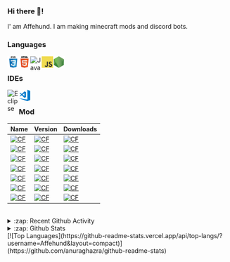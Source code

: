 ### Hi there 👋!
I' am Affehund. I am making minecraft mods and discord bots.
<br/>
### Languages
[<img align="left" alt="CSS" width="26px" src="https://raw.githubusercontent.com/github/explore/80688e429a7d4ef2fca1e82350fe8e3517d3494d/topics/css/css.png"/>][css]
[<img align="left" alt="HTML" width="26px" src="https://raw.githubusercontent.com/github/explore/80688e429a7d4ef2fca1e82350fe8e3517d3494d/topics/html/html.png"/>][html]
[<img align="left" alt="Java" width="26px" src="https://cdn.iconscout.com/icon/free/png-256/java-25-226002.png"/>][java]
[<img align="left" alt="Javascript" width="26px" src="https://raw.githubusercontent.com/github/explore/80688e429a7d4ef2fca1e82350fe8e3517d3494d/topics/javascript/javascript.png"/>][javascript]
[<img align="left" alt="Node JS" width="26px" src="https://raw.githubusercontent.com/github/explore/80688e429a7d4ef2fca1e82350fe8e3517d3494d/topics/nodejs/nodejs.png"/>][nodejs]
<br/>
### IDEs
[<img align="left" alt="Eclipse" width="26px" src="https://icons.iconarchive.com/icons/papirus-team/papirus-apps/512/eclipse-icon.png"/>][eclipse]
[<img align="left" alt="Visual Studio Code" width="26px" src="https://raw.githubusercontent.com/github/explore/80688e429a7d4ef2fca1e82350fe8e3517d3494d/topics/visual-studio-code/visual-studio-code.png"/>][vscode]
<br/>
### Mod
| Name | Version | Downloads |
| ----------- | ----------- | ----------- |
| <a href="https://www.curseforge.com/minecraft/mc-mods/betterpanormas"><img src="http://cf.way2muchnoise.eu/title/452470.svg?badge_style=flat" alt="CF"></a> | <a href="https://www.curseforge.com/minecraft/mc-mods/betterpanormas"><img src="http://cf.way2muchnoise.eu/versions/452470.svg?badge_style=flat" alt="CF"></a> | <a href="https://www.curseforge.com/minecraft/mc-mods/betterpanormas"><img src="http://cf.way2muchnoise.eu/452470.svg?badge_style=flat" alt="CF"></a> |
| <a href="https://www.curseforge.com/minecraft/mc-mods/forgottenrecipes"><img src="http://cf.way2muchnoise.eu/title/496392.svg?badge_style=flat" alt="CF"></a> | <a href="https://www.curseforge.com/minecraft/mc-mods/forgottenrecipes"><img src="http://cf.way2muchnoise.eu/versions/496392.svg?badge_style=flat" alt="CF"></a> | <a href="https://www.curseforge.com/minecraft/mc-mods/forgottenrecipes"><img src="http://cf.way2muchnoise.eu/496392.svg?badge_style=flat" alt="CF"></a> |
| <a href="https://www.curseforge.com/minecraft/mc-mods/skiing"><img src="http://cf.way2muchnoise.eu/title/425810.svg?badge_style=flat" alt="CF"></a> | <a href="https://www.curseforge.com/minecraft/mc-mods/skiing"><img src="http://cf.way2muchnoise.eu/versions/425810.svg?badge_style=flat" alt="CF"></a> | <a href="https://www.curseforge.com/minecraft/mc-mods/skiing"><img src="http://cf.way2muchnoise.eu/425810.svg?badge_style=flat" alt="CF"></a> |
| <a href="https://www.curseforge.com/minecraft/mc-mods/undestroying"><img src="http://cf.way2muchnoise.eu/title/462164.svg?badge_style=flat" alt="CF"></a> | <a href="https://www.curseforge.com/minecraft/mc-mods/undestroying"><img src="http://cf.way2muchnoise.eu/versions/462164.svg?badge_style=flat" alt="CF"></a> | <a href="https://www.curseforge.com/minecraft/mc-mods/undestroying"><img src="http://cf.way2muchnoise.eu/462164.svg?badge_style=flat" alt="CF"></a> |
| <a href="https://www.curseforge.com/minecraft/mc-mods/undestroying-fabric"><img src="http://cf.way2muchnoise.eu/title/462167.svg?badge_style=flat" alt="CF"></a> | <a href="https://www.curseforge.com/minecraft/mc-mods/undestroying-fabric"><img src="http://cf.way2muchnoise.eu/versions/462167.svg?badge_style=flat" alt="CF"></a> | <a href="https://www.curseforge.com/minecraft/mc-mods/undestroying-fabric"><img src="http://cf.way2muchnoise.eu/462167.svg?badge_style=flat" alt="CF"></a> |
| <a href="https://www.curseforge.com/minecraft/mc-mods/voidtotem"><img src="http://cf.way2muchnoise.eu/title/449655.svg?badge_style=flat" alt="CF"></a> | <a href="https://www.curseforge.com/minecraft/mc-mods/voidtotem"><img src="http://cf.way2muchnoise.eu/versions/449655.svg?badge_style=flat" alt="CF"></a> | <a href="https://www.curseforge.com/minecraft/mc-mods/voidtotem"><img src="http://cf.way2muchnoise.eu/449655.svg?badge_style=flat" alt="CF"></a> |
| <a href="https://www.curseforge.com/minecraft/mc-mods/voidtotem-fabric"><img src="http://cf.way2muchnoise.eu/title/456137.svg?badge_style=flat" alt="CF"></a> | <a href="https://www.curseforge.com/minecraft/mc-mods/voidtotem-fabric"><img src="http://cf.way2muchnoise.eu/versions/456137.svg?badge_style=flat" alt="CF"></a> | <a href="https://www.curseforge.com/minecraft/mc-mods/voidtotem-fabric"><img src="http://cf.way2muchnoise.eu/456137.svg?badge_style=flat" alt="CF"></a> |
<br/>
<details>
    <summary>:zap: Recent Github Activity</summary>
<!--START_SECTION:activity-->
1. ❌ Closed PR [#1](https://github.com/Affehund/CommunityMod/pull/1) in [Affehund/CommunityMod](https://github.com/Affehund/CommunityMod)
2. 💪 Opened PR [#1](https://github.com/Affehund/CommunityMod/pull/1) in [Affehund/CommunityMod](https://github.com/Affehund/CommunityMod)
3. 🎉 Merged PR [#21](https://github.com/DaRealTurtyWurty/CommunityMod/pull/21) in [DaRealTurtyWurty/CommunityMod](https://github.com/DaRealTurtyWurty/CommunityMod)
4. 💪 Opened PR [#21](https://github.com/DaRealTurtyWurty/CommunityMod/pull/21) in [DaRealTurtyWurty/CommunityMod](https://github.com/DaRealTurtyWurty/CommunityMod)
5. 🎉 Merged PR [#8](https://github.com/DaRealTurtyWurty/CommunityMod/pull/8) in [DaRealTurtyWurty/CommunityMod](https://github.com/DaRealTurtyWurty/CommunityMod)
<!--END_SECTION:activity-->
</details>

<details>
    <summary>:zap: Github Stats</summary>
    <img align="left" alt="Affehunds's GitHub Stats" src="https://github-readme-stats-hwa9vez0v.vercel.app/api?username=Affehund&show_icons=true&hide_border=true&theme=dark"/>
</details>
[![Top Languages](https://github-readme-stats.vercel.app/api/top-langs/?username=Affehund&layout=compact)](https://github.com/anuraghazra/github-readme-stats)

[css]: https://en.wikipedia.org/wiki/CSS
[html]: https://en.wikipedia.org/wiki/HTML
[java]: https://www.java.com
[javascript]: https://www.javascript.com
[nodejs]: https://nodejs.org

[eclipse]: https://www.eclipse.org
[vscode]: https://code.visualstudio.com
